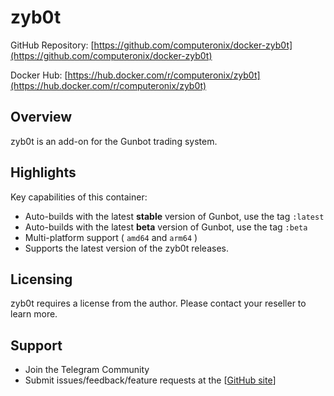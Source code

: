# zyb0t

GitHub Repository: [https://github.com/computeronix/docker-zyb0t](https://github.com/computeronix/docker-zyb0t)

Docker Hub: [https://hub.docker.com/r/computeronix/zyb0t](https://hub.docker.com/r/computeronix/zyb0t)

## Overview

zyb0t is an add-on for the Gunbot trading system.

## Highlights

Key capabilities of this container:

* Auto-builds with the latest **stable** version of Gunbot, use the tag `:latest`
* Auto-builds with the latest **beta** version of Gunbot, use the tag `:beta`
* Multi-platform support ( `amd64` and `arm64` )
* Supports the latest version of the zyb0t releases.

## Licensing

zyb0t requires a license from the author. Please contact your reseller to learn more.

## Support

* Join the Telegram Community
* Submit issues/feedback/feature requests at the \[[GitHub site](https://github.com/computeronix/docker-zyb0t/issues)]
